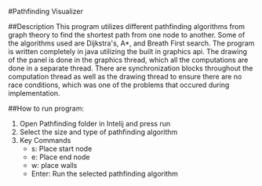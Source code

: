 #Pathfinding Visualizer

##Description
This program utilizes different pathfinding algorithms from graph theory to find the shortest path from one node to another. Some of the algorithms used are Dijkstra's, A*, and Breath First search. The program is written completely in java utilizing the built in graphics api. The drawing of the panel is done in the graphics thread, which all the computations are done in a separate thread. There are synchronization blocks throughout the computation thread as well as the drawing thread to ensure there are no race conditions, which was one of the problems that occured during implementation.

##How to run program:
1. Open Pathfinding folder in Intelij and press run
2. Select the size and type of pathfinding algorithm
3. Key Commands
   - s: Place start node
   - e: Place end node
   - w: place walls
   - Enter: Run the selected pathfinding algorithm
